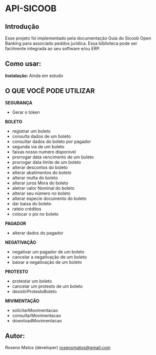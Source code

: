 # API-SICOOB

## Introdução

Esse projeto foi implementado pela documentação Guia do Sicoob Open Banking para associado peddos jurídica. Essa biblioteca pode ser facilmente integrada ao seu software e/ou ERP.

## Como usar:
<b>Instalação: </b>
Ainda em estudo
<!-- Para utilizar a biblioteca através do composer:
```php
composer require divulgueregional/api-sicoob
```
## Atualizar:
Pela última tag: </b>
```php
composer update divulgueregional/api-sicoob 1.0.0
``` -->

<!-- ## Documentação:
Acesse a pasta docs e leia o README.md -->

## O QUE VOCÊ PODE UTILIZAR
<b>SEGURANÇA</b><br>
- Gerar o token

<b>BOLETO</b><br>

- registrar um boleto
- consulta dados de um boleto
- consultar dados do boleto por pagador
- segunda via de um boleto
- faixas nosso numero disponivel
- prorrogar data vencimento de um boleto
- prorrogar data limite de um boleto
- alterar descontos do boleto
- alterar abatimentos do boleto
- alterar multa do boleto
- alterar juros Mora do boleto
- aletrar valor Nominal do boleto
- alterar seu número no boleto
- alterar especie documento do boleto
- dar baixa do boleto
- rateio créditos
- colocar o pix no boleto

<b>PAGADOR</b><br>

- alterar dados do pagador

<b>NEGATIVAÇÃO</b><br>

- negativar um pagador de um boleto
- cancelar a negativação de um boleto
- baixar a negativação de um boleto

<b>PROTESTO</b><br>

- protestar um boleto
- cancelar um protesto de um boleto
- desistirProtestoBoleto

<b>MIVIMENTAÇÃO</b><br>

- solicitarMovimentacao
- consultarMovimentacao
- downloadMovimentacao

## Autor:
Roseno Matos (developer) rosenomatos@gmail.com<br>

<!-- ## Licença:
A API-BB-PHP é licenciado sob a Licença MIT (MIT). Você pode usar, copiar, modificar, integrar, publicar, distribuir e/ou vender cópias dos produtos finais, mas deve sempre declarar que Roseno Matos (rosenomatos@gmail.com) é o autor original destes códigos e atribuir um link para https://github.com/divulgueregional/api-bb-php

## Comunidade:
## Facilitou sua vida?
Se o projeto o ajudou em uma tarefa excencial a sua aplicação de uma forma simples e se gostaria de contribuir com uma pequena doação ao autor, faça pelo PIX abaixo<br><hr>

Chave Pix E-MAIL: roseno@divulgueregional.com.br -->
